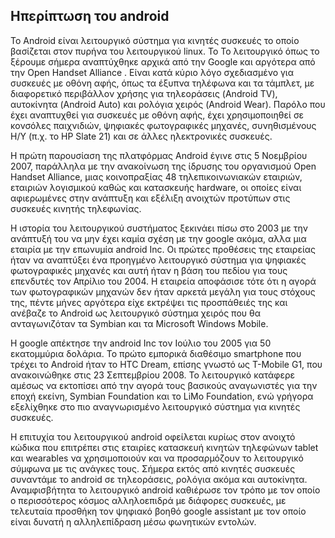 ## Ηπερίπτωση του android
Το Android είναι λειτουργικό σύστημα για κινητές συσκευές το οποίο βασίζεται στον πυρήνα του λειτουργικού linux. To Το λειτουργικό όπως το ξέρουμε σήμερα αναπτύχθηκε αρχικά από την Google και αργότερα από την Open Handset Alliance . Είναι κατά κύριο λόγο σχεδιασμένο για συσκευές με οθόνη αφής, όπως τα έξυπνα τηλέφωνα και τα τάμπλετ, με διαφορετικό περιβάλλον χρήσης για τηλεοράσεις (Android TV), αυτοκίνητα (Android Auto) και ρολόγια χειρός (Android Wear). Παρόλο που έχει αναπτυχθεί για συσκευές με οθόνη αφής, έχει χρησιμοποιηθεί σε κονσόλες παιχνιδιών, ψηφιακές φωτογραφικές μηχανές, συνηθισμένους Η/Υ (π.χ. το HP Slate 21) και σε άλλες ηλεκτρονικές συσκευές.

Η πρώτη παρουσίαση της πλατφόρμας Android έγινε στις 5 Νοεμβρίου 2007, παράλληλα με την ανακοίνωση της ίδρυσης του οργανισμού Open Handset Alliance, μιας κοινοπραξίας 48 τηλεπικοινωνιακών εταιριών, εταιριών λογισμικού καθώς και κατασκευής hardware, οι οποίες είναι αφιερωμένες στην ανάπτυξη και εξέλιξη ανοιχτών προτύπων στις συσκευές κινητής τηλεφωνίας.

Η ιστορία του λειτουργικού συστήματος ξεκινάει πίσω στο 2003 με την ανάπτυξή του να μην έχει καμία σχέση με την google ακόμα, αλλα μια εταιρία με την επωνυμία android Inc. Οι πρώτες προθέσεις της εταιρείας ήταν να αναπτύξει ένα προηγμένο λειτουργικό σύστημα για ψηφιακές φωτογραφικές μηχανές και αυτή ήταν η βάση του πεδίου για τους επενδυτές τον Απρίλιο του 2004. Η εταιρεία αποφάσισε τότε ότι η αγορά των φωτογραφικών μηχανών δεν ήταν αρκετά μεγάλη για τους στόχους της, πέντε μήνες αργότερα είχε εκτρέψει τις προσπάθειές της και ανέβαζε το Android ως λειτουργικό σύστημα χειρός που θα ανταγωνιζόταν τα Symbian και τα Microsoft Windows Mobile.

H google απέκτησε την android Inc τον Ιούλιο του 2005 για 50 εκατομμύρια δολάρια. Το πρώτο εμπορικά διαθέσιμο smartphone που τρέχει το Android ήταν το HTC Dream, επίσης γνωστό ως T-Mobile G1, που ανακοινώθηκε στις 23 Σεπτεμβρίου 2008. To λειτουργικό κατάφερε αμέσως να εκτοπίσει από την αγορά τους βασικούς αναγωνιστές για την εποχή εκείνη, Symbian Foundation και το LiMo Foundation, ενώ γρήγορα εξελίχθηκε στο πιο αναγνωρισμένο λειτουργικό σύστημα για κινητές συσκευές. 

Η επιτυχία του λειτουργικού android οφείλεται κυρίως στον ανοιχτό κώδικα που επιτρέπει στις εταιρίες κατασκευή κινητών τηλεφώνων tablet και wearables να χρησιμοποιούν και να προσαρμόζουν το λειτουργικό σύμφωνα με τις ανάγκες τους.  Σήμερα εκτός από κινητές συσκευές συναντάμε το android σε τηλεοράσεις, ρολόγια ακόμα και αυτοκίνητα. Αναμφισβήτητα το λειτουργικό android καθιέρωσε τον τρόπο με τον οποίο ο περισσότερος κόσμος αλληλοεπιδρά με διάφορες συσκευές, με τελευταία προσθήκη τον ψηφιακό βοηθό google assistant με τον οποίο είναι δυνατή η αλληλεπίδραση μέσω φωνητικών εντολών.
